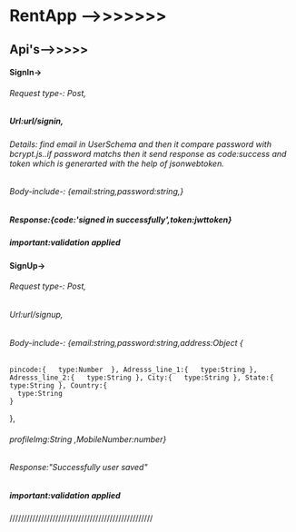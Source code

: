 # RentApp -->>>>>>>
## Api's-->>>>>


  #### SignIn->
   ###### Request type-: Post,
   ##### Url:url/signin,
   ######  Details:  find email in UserSchema and then it  compare password with bcrypt.js..if password matchs then it send response as code:success and token which is generarted with   the help of jsonwebtoken.
   ######   Body-include-: {email:string,password:string,}
 ##### Response:{code:'signed in successfully',token:jwttoken}

  ##### important:validation applied 


   ####  SignUp->
   ###### Request type-: Post,
   ######  Url:url/signup,
   ######  Body-include-: {email:string,password:string,address:Object {
    pincode:{   type:Number  }, Adresss_line_1:{   type:String }, Adresss_line_2:{   type:String }, City:{   type:String }, State:{   type:String }, Country:{
      type:String
    }
  },
  ###### profileImg:String ,MobileNumber:number}
  ###### Response:"Successfully user saved"
  ##### important:validation applied 
  //////////////////////////////////////////////////
  
     

